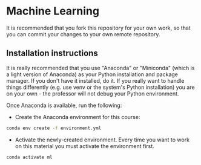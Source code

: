 # Machine Learning

It is recommended that you fork this repository for your own work, so that you can commit your changes to your own remote repository.

## Installation instructions

It is really recommended that you use "Anaconda" or "Miniconda" (which is a light version of Anaconda) as your Python installation and package manager. If you don't have it installed, do it. If you really want to handle things differently (e.g. use venv or the system's Python installation) you are on your own - the professor will not debug your Python environment.

Once Anaconda is available, run the following:

- Create the Anaconda environment for this course:

```bash
conda env create -f environment.yml
```

- Activate the newly-created environment. Every time you want to work on this material you must activate the environment first.

```bash
conda activate ml
```
